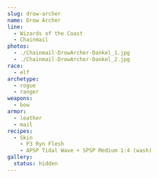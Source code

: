 ```yaml
---
slug: drow-archer
name: Drow Archer
line:
  - Wizards of the Coast
  - Chainmail
photos:
  - ./Chainmail-DrowArcher-Dankel_1.jpg
  - ./Chainmail-DrowArcher-Dankel_2.jpg
race:
  - elf
archetype:
  - rogue
  - ranger
weapons:
  - bow
armor:
  - leather
  - mail
recipes:
  - Skin
    - P3 Ryn Flesh
    - APSP Tidal Wave + SPSP Medium 1:4 (wash)
gallery:
  status: hidden
---
```

